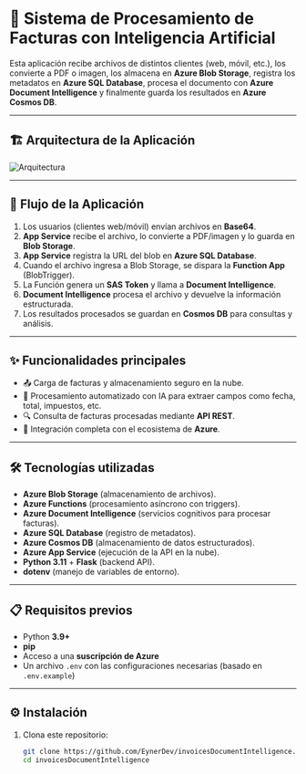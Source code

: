 # 📑 Sistema de Procesamiento de Facturas con Inteligencia Artificial

Esta aplicación recibe archivos de distintos clientes (web, móvil, etc.), los convierte a PDF o imagen, los almacena en **Azure Blob Storage**, registra los metadatos en **Azure SQL Database**, procesa el documento con **Azure Document Intelligence** y finalmente guarda los resultados en **Azure Cosmos DB**.

---

## 🏗 Arquitectura de la Aplicación

![Arquitectura](./docs/arquitectura.png)

---

## 🔄 Flujo de la Aplicación

1. Los usuarios (clientes web/móvil) envían archivos en **Base64**.  
2. **App Service** recibe el archivo, lo convierte a PDF/imagen y lo guarda en **Blob Storage**.  
3. **App Service** registra la URL del blob en **Azure SQL Database**.  
4. Cuando el archivo ingresa a Blob Storage, se dispara la **Function App** (BlobTrigger).  
5. La Función genera un **SAS Token** y llama a **Document Intelligence**.  
6. **Document Intelligence** procesa el archivo y devuelve la información estructurada.  
7. Los resultados procesados ​​se guardan en **Cosmos DB** para consultas y análisis.  

---

## ✨ Funcionalidades principales

- 📤 Carga de facturas y almacenamiento seguro en la nube.  
- 🤖 Procesamiento automatizado con IA para extraer campos como fecha, total, impuestos, etc.  
- 🔍 Consulta de facturas procesadas mediante **API REST**.  
- 🔗 Integración completa con el ecosistema de **Azure**.  

---

## 🛠 Tecnologías utilizadas

- **Azure Blob Storage** (almacenamiento de archivos).  
- **Azure Functions** (procesamiento asíncrono con triggers).  
- **Azure Document Intelligence** (servicios cognitivos para procesar facturas).  
- **Azure SQL Database** (registro de metadatos).  
- **Azure Cosmos DB** (almacenamiento de datos estructurados).  
- **Azure App Service** (ejecución de la API en la nube).  
- **Python 3.11** + **Flask** (backend API).  
- **dotenv** (manejo de variables de entorno).  

---

## 📋 Requisitos previos

- Python **3.9+**  
- **pip**  
- Acceso a una **suscripción de Azure**  
- Un archivo `.env` con las configuraciones necesarias (basado en `.env.example`)  

---

## ⚙️ Instalación

1. Clona este repositorio:  
   ```bash
   git clone https://github.com/EynerDev/invoicesDocumentIntelligence.git
   cd invoicesDocumentIntelligence
